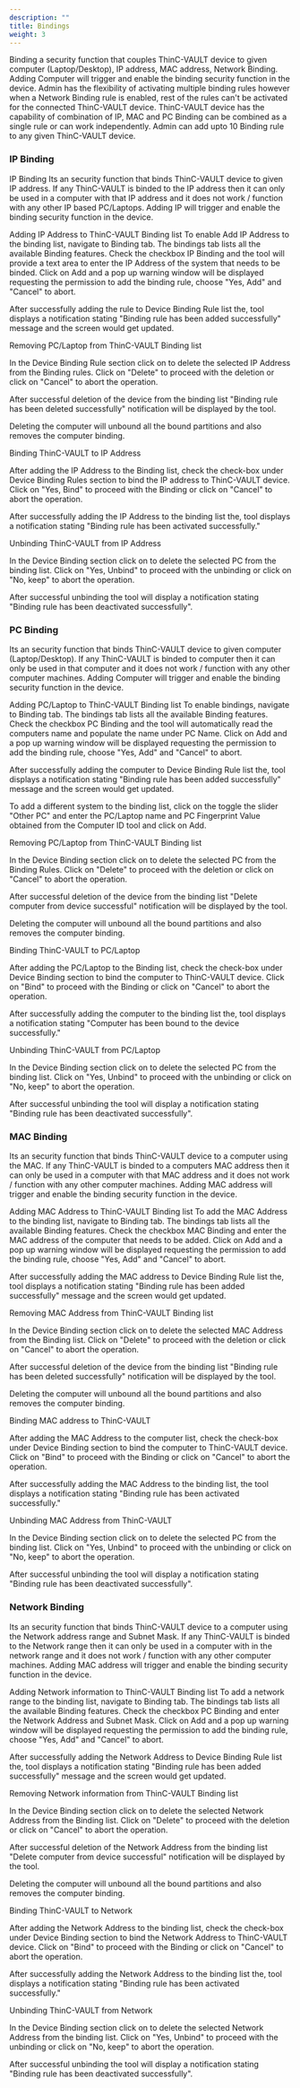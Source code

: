 ```yaml
---
description: ""
title: Bindings
weight: 3
---
```


Binding a security function that couples ThinC-VAULT device to given computer (Laptop/Desktop), IP address, MAC address, Network Binding. Adding Computer will trigger and enable the binding security function in the device. Admin has the flexibility of activating multiple binding rules however when a Network Binding rule is enabled, rest of the rules can't be activated for the connected ThinC-VAULT device. ThinC-VAULT device has the capability of combination of IP, MAC and PC Binding can be combined as a single rule or can work independently. Admin can add upto 10 Binding rule to any given ThinC-VAULT device.


### IP Binding


IP Binding
Its an security function that binds ThinC-VAULT device to given IP address. If any ThinC-VAULT is binded to the IP address then it can only be used in a computer with that IP address and it does not work / function with any other IP based PC/Laptops. Adding IP will trigger and enable the binding security function in the device. 

Adding IP Address to ThinC-VAULT Binding list
To enable Add IP Address to the binding list, navigate to Binding tab. The bindings tab lists all the available Binding features. Check the checkbox IP Binding and the tool will provide a text area to enter the IP Address of the system that needs to be binded. Click on Add and a pop up warning window will be displayed requesting the permission to add the binding rule, choose "Yes, Add" and "Cancel" to abort.





After successfully adding the rule to Device Binding Rule list the, tool displays a notification stating "Binding rule has been added successfully" message and the screen would get updated. 



Removing PC/Laptop from ThinC-VAULT Binding list 

In the Device Binding Rule section click on  to delete the selected IP Address from the Binding rules. Click on "Delete" to proceed with the deletion or click on "Cancel" to abort the operation. 



After successful deletion of the device from the binding list "Binding rule has been deleted successfully" notification will be displayed by the tool. 



 Deleting the computer will unbound all the bound partitions and also removes the computer binding.

Binding ThinC-VAULT to IP Address

After adding the IP Address to the Binding list, check the check-box under Device Binding Rules section to bind the IP address to ThinC-VAULT device. Click on "Yes, Bind" to proceed with the Binding or click on "Cancel" to abort the operation.



After successfully adding the IP Address to the binding list the, tool displays a notification stating "Binding rule has been activated successfully." 



Unbinding ThinC-VAULT from IP Address

In the Device Binding section click on  to delete the selected PC from the binding list. Click on "Yes, Unbind" to proceed with the unbinding or click on "No, keep" to abort the operation. 



After successful unbinding the tool will display a notification stating "Binding rule has been deactivated successfully". 


### PC Binding


Its an security function that binds ThinC-VAULT device to given computer (Laptop/Desktop). If any ThinC-VAULT is binded to computer then it can only be used in that computer and it does not work / function with any other computer machines. Adding Computer will trigger and enable the binding security function in the device. 

Adding PC/Laptop to ThinC-VAULT Binding list
To enable bindings, navigate to Binding tab. The bindings tab lists all the available Binding features. Check the checkbox PC Binding and the tool will automatically read the computers name and populate the name under PC Name. Click on Add and a pop up warning window will be displayed requesting the permission to add the binding rule, choose "Yes, Add" and "Cancel" to abort.





After successfully adding the computer to Device Binding Rule list the, tool displays a notification stating "Binding rule has been added successfully" message and the screen would get updated. 



To add a different system to the binding list, click on the toggle the slider "Other PC" and enter the PC/Laptop name and PC Fingerprint Value obtained from the Computer ID tool and click on Add. 

Removing PC/Laptop from ThinC-VAULT Binding list 

In the Device Binding section click on  to delete the selected PC from the Binding Rules. Click on "Delete" to proceed with the deletion or click on "Cancel" to abort the operation. 



After successful deletion of the device from the binding list "Delete computer from device successful" notification will be displayed by the tool. 



 Deleting the computer will unbound all the bound partitions and also removes the computer binding.

Binding ThinC-VAULT to PC/Laptop

After adding the PC/Laptop to the Binding list, check the check-box under Device Binding section to bind the computer to ThinC-VAULT device. Click on "Bind" to proceed with the Binding or click on "Cancel" to abort the operation.



After successfully adding the computer to the binding list the, tool displays a notification stating "Computer has been bound to the device successfully." 



Unbinding ThinC-VAULT from PC/Laptop

In the Device Binding section click on  to delete the selected PC from the binding list. Click on "Yes, Unbind" to proceed with the unbinding or click on "No, keep" to abort the operation. 



After successful unbinding the tool will display a notification stating "Binding rule has been deactivated successfully". 



### MAC Binding

Its an security function that binds ThinC-VAULT device to a computer using the MAC. If any ThinC-VAULT is binded to a computers MAC address then it can only be used in a computer with that MAC address and it does not work / function with any other computer machines. Adding MAC address will trigger and enable the binding security function in the device. 

Adding MAC Address to ThinC-VAULT Binding list
To add the MAC Address to the binding list, navigate to Binding tab. The bindings tab lists all the available Binding features. Check the checkbox MAC Binding and enter the MAC address of the computer that needs to be added. Click on Add and a pop up warning window will be displayed requesting the permission to add the binding rule, choose "Yes, Add" and "Cancel" to abort.





After successfully adding the MAC address to Device Binding Rule list the, tool displays a notification stating "Binding rule has been added successfully" message and the screen would get updated. 



Removing MAC Address from ThinC-VAULT Binding list 

In the Device Binding section click on  to delete the selected MAC Address from the Binding list. Click on "Delete" to proceed with the deletion or click on "Cancel" to abort the operation. 



After successful deletion of the device from the binding list "Binding rule has been deleted successfully" notification will be displayed by the tool. 



 Deleting the computer will unbound all the bound partitions and also removes the computer binding.

Binding MAC address to ThinC-VAULT

After adding the MAC Address to the computer list, check the check-box under Device Binding section to bind the computer to ThinC-VAULT device. Click on "Bind" to proceed with the Binding or click on "Cancel" to abort the operation.



After successfully adding the MAC Address to the binding list, the tool displays a notification stating "Binding rule has been activated successfully." 



Unbinding MAC Address from ThinC-VAULT

In the Device Binding section click on  to delete the selected PC from the binding list. Click on "Yes, Unbind" to proceed with the unbinding or click on "No, keep" to abort the operation. 



After successful unbinding the tool will display a notification stating "Binding rule has been deactivated successfully". 



### Network Binding

Its an security function that binds ThinC-VAULT device to a computer using the Network address range and Subnet Mask. If any ThinC-VAULT is binded to the Network range then it can only be used in a computer with in the network range and it does not work / function with any other computer machines. Adding MAC address will trigger and enable the binding security function in the device. 

Adding Network information to ThinC-VAULT Binding list
To add a network range to the binding list, navigate to Binding tab. The bindings tab lists all the available Binding features. Check the checkbox PC Binding and enter the Network Address and Subnet Mask. Click on Add and a pop up warning window will be displayed requesting the permission to add the binding rule, choose "Yes, Add" and "Cancel" to abort.





After successfully adding the Network Address to Device Binding Rule list the, tool displays a notification stating "Binding rule has been added successfully" message and the screen would get updated. 



Removing Network information from ThinC-VAULT Binding list 

In the Device Binding section click on  to delete the selected Network Address from the Binding list. Click on "Delete" to proceed with the deletion or click on "Cancel" to abort the operation. 



After successful deletion of the Network Address from the binding list "Delete computer from device successful" notification will be displayed by the tool. 



 Deleting the computer will unbound all the bound partitions and also removes the computer binding.

Binding ThinC-VAULT to Network

After adding the Network Address to the binding list, check the check-box under Device Binding section to bind the Network Address to ThinC-VAULT device. Click on "Bind" to proceed with the Binding or click on "Cancel" to abort the operation.



After successfully adding the Network Address to the binding list the, tool displays a notification stating "Binding rule has been activated successfully." 



Unbinding ThinC-VAULT from Network

In the Device Binding section click on  to delete the selected Network Address from the binding list. Click on "Yes, Unbind" to proceed with the unbinding or click on "No, keep" to abort the operation. 



After successful unbinding the tool will display a notification stating "Binding rule has been deactivated successfully". 




